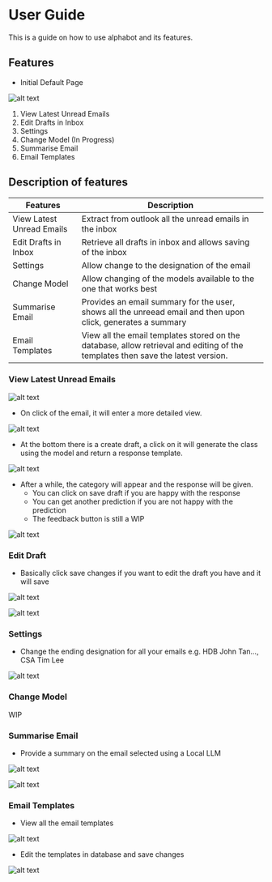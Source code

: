 # User Guide

This is a guide on how to use alphabot and its features.

## Features 

- Initial Default Page

![alt text](./Images/image.png)


1. View Latest Unread Emails
2. Edit Drafts in Inbox
3. Settings
4. Change Model (In Progress)
5. Summarise Email
6. Email Templates


## Description of features

| Features | Description |
| ----------- | ----------- |
| View Latest Unread Emails | Extract from outlook all the unread emails in the inbox |
| Edit Drafts in Inbox | Retrieve all drafts in inbox and allows saving of the inbox |
| Settings | Allow change to the designation of the email | 
| Change Model | Allow changing of the models available to the one that works best | 
| Summarise Email | Provides an email summary for the user, shows all the unreead email and then upon click, generates a summary | 
| Email Templates | View all the email templates stored on the database, allow retrieval and editing of the templates then save the latest version. | 


### View Latest Unread Emails

![alt text](./Images/image-1.png)

- On click of the email, it will enter a more detailed view. 

![alt text](./Images/image-2.png)

- At the bottom there is a create draft, a click on it will generate the class using the model and return a response template.

![alt text](./Images/image-3.png)

- After a while, the category will appear and the response will be given.
    - You can click on save draft if you are happy with the response
    - You can get another prediction if you are not happy with the prediction
    - The feedback button is still a WIP

![alt text](./Images/image-4.png)


### Edit Draft

- Basically click save changes if you want to edit the draft you have and it will save

![alt text](./Images/image-5.png)

![alt text](./Images/image-6.png)


### Settings

- Change the ending designation for all your emails e.g. HDB John Tan..., CSA Tim Lee

![alt text](./Images/image-7.png)

### Change Model

WIP

### Summarise Email

- Provide a summary on the email selected using a Local LLM

![alt text](./Images/image-8.png)

![alt text](./Images/image-9.png)


### Email Templates

- View all the email templates

![alt text](./Images/image-10.png)

- Edit the templates in database and save changes

![alt text](./Images/image-11.png)



